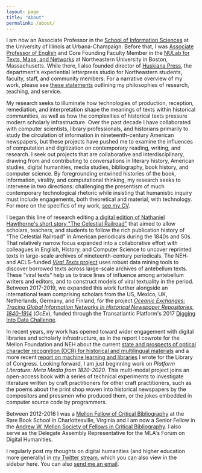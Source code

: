 ```yaml
---
layout: page
title: "About"
permalink: /about/
---
```


I am now an Associate Professor in the [School of Information Sciences](https://ischool.illinois.edu/) at the University of Illinois at Urbana-Champaign. Before that, I was [Associate Professor of English](https://www.northeastern.edu/cssh/faculty/ryan-cordell/) and Core Founding Faculty Member in the [NULab for Texts, Maps, and Networks](http://www.northeastern.edu/nulab/) at Northeastern University in Boston, Massachusetts. While there, I also founded director of [Huskiana Press](https://cssh.northeastern.edu/huskiana/), the department's experiential letterpress studio for Northeastern students, faculty, staff, and community members. For a narrative overview of my work, please see [these statements](/statements) outlining my philosophies of research, teaching, and service. 

My research seeks to illuminate how technologies of production, reception, remediation, and interpretation shape the meanings of texts within historical communities, as well as how the complexities of historical texts pressure modern scholarly infrastructure. Over the past decade I have collaborated with computer scientists, library professionals, and historians primarily to study the circulation of information in nineteenth-century American newspapers, but these projects have pushed me to examine the influences of computation and digitization on contemporary reading, writing, and research. I seek out projects that are collaborative and interdisciplinary, drawing from and contributing to conversations in literary history, American studies, digital humanities, media studies, bibliography, book history, and computer science. By foregrounding entwined histories of the book, information, virality, and computational thinking, my research seeks to intervene in two directions: challenging the presentism of much contemporary technological rhetoric while insisting that humanistic inquiry must include engagements, both theoretical and material, with technology. For more on the specifics of my work, [see my CV](http://cv.ryancordell.org/).

I began this line of research editing [a digital edition of Nathaniel Hawthorne's short story "The Celestial Railroad"](http://celestialrailroad.org) that aimed to allow scholars, teachers, and students to follow the rich publication history of "The Celestial Railroad" in American periodicals during the 1840s and 50s. That relatively narrow focus expanded into a collaborative effort with colleagues in English, History, and Computer Science to uncover reprinted texts in large-scale archives of nineteenth-century periodicals. The NEH- and ACLS-funded [_Viral Texts_ project](http://viraltexts.org) uses robust data mining tools to discover borrowed texts across large-scale archives of antebellum texts. These “viral texts” help us to trace lines of influence among antebellum writers and editors, and to construct models of viral textuality in the period.
Between 2017-2019, we expanded this work further alongside an international team comprising scholars from the US, Mexico, UK, Netherlands, Germany, and Finland, for the project [_Oceanic Exchanges: Tracing Global Information Networks In Historical Newspaper Repositories, 1840-1914_](http://oceanicexchanges.org) (_OcEx_), funded through the Transatlantic Platform's 2017 [Digging Into Data Challenge](https://diggingintodata.org/awards/2016/project/oceanic-exchanges-tracing-global-information-networks-historical-newspaper). 

In recent years, my work has opened toward wider engagement with digital libraries and scholarly infrastructure, as in the report I cowrote for the Mellon Foundation and NEH about the current [state and prospects of optical character recognition (OCR) for historical and  multilingual materials](https://ocr.northeastern.edu/) and a more recent [report on machine learning and libraries](https://blogs.loc.gov/thesignal/2020/07/machine-learning-libraries-a-report-on-the-state-of-the-field/) I wrote for the Library of Congress. Looking forward, I am just beginning work on _Platform Literature: Meta Media from 1820-2020_. This multi-modal  project joins an open-access book with a series of technical experiments to investigate literature written by craft practitioners for other craft practitioners, such as the poems about the print shop woven into historical newspapers by the compositors and pressmen who produced them, or the jokes embedded in computer source code by programmers. 

Between 2012-2016 I was a [Mellon Fellow of Critical Bibliography](http://www.rarebookschool.org/fellowships/mellon/) at the Rare Book School in Charlottesville, Virginia and I am now a Senior Fellow in the [Andrew W. Mellon Society of Fellows in Critical Bibliography](https://rarebookschool.org/admissions-awards/fellowships/sofcb/). I also serve as the Delegate Assembly Representative for the MLA's Forum on Digital Humanities.

I regularly post my thoughts on digital humanities (and higher education more generally) in [my Twitter stream](http://twitter.com/ryancordell), which you can also view in the sidebar here. You can also [send me an email](mailto:rccordell@gmail.com).
